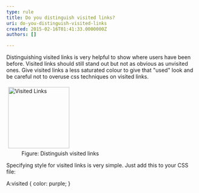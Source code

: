 ```yaml
---
type: rule
title: Do you distinguish visited links?
uri: do-you-distinguish-visited-links
created: 2015-02-16T01:41:33.0000000Z
authors: []

---
```




<span class='intro'> <p>Distinguishing visited links is very helpful to show where 
     users have been before. Visited links should still stand out 
     but not as obvious as unvisited ones. Give visited links a 
     less saturated colour to give that &quot;used&quot; look and be careful 
     not to overuse css techniques on visited links.
                </p> </span>

<dl class="image"><dt>
      <img alt="Visited Links" src="http&#58;//www.ssw.com.au/SSW/Standards/Rules/Images/VisitedLinks.gif" style="margin&#58;5px;width&#58;161px;" /> 
   </dt><dd>Figure&#58; Distinguish visited links</dd></dl><p> Specifying style for visited links is very simple. Just add this to your CSS file&#58; </p><p class="ssw15-rteElement-CodeArea">A&#58;visited &#123; color&#58; purple; &#125;</p>


